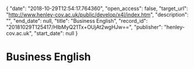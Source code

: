 {
  "date": "2018-10-29T12:54:17.764360", 
  "open_access": false, 
  "target_url": "http://www.henley-cov.ac.uk/public/develop/x4l/index.htm", 
  "description": "", 
  "end_date": null, 
  "title": "Business English", 
  "record_id": "20181029T125417/HlbMyQ21Tx+OUjAt2wgHJw==", 
  "publisher": "henley-cov.ac.uk", 
  "start_date": null
}

# Business English

